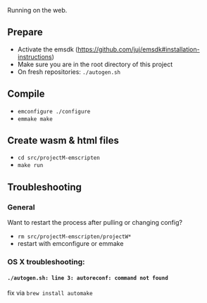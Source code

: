 Running on the web.

## Prepare
* Activate the emsdk (https://github.com/juj/emsdk#installation-instructions)
* Make sure you are in the root directory of this project
* On fresh repositories: `./autogen.sh`

## Compile
* `emconfigure ./configure`
* `emmake make`

## Create wasm & html files
* `cd src/projectM-emscripten`
* `make run`

## Troubleshooting

### General

Want to restart the process after pulling or changing config?
* `rm src/projectM-emscripten/projectW*`
* restart with emconfigure or emmake

### OS X troubleshooting:

#### `./autogen.sh: line 3: autoreconf: command not found`
fix via `brew install automake`
